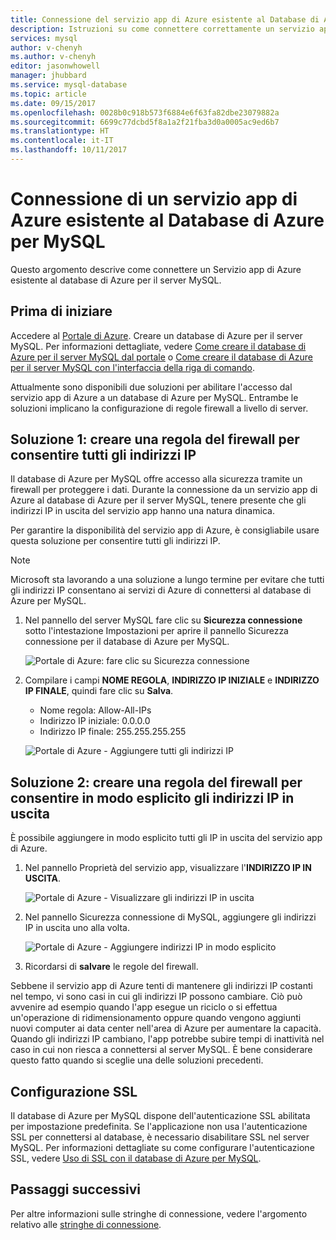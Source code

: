 ```yaml
---
title: Connessione del servizio app di Azure esistente al Database di Azure per MySQL | Microsoft Docs
description: Istruzioni su come connettere correttamente un servizio app di Azure esistente al Database di Azure per MySQL
services: mysql
author: v-chenyh
ms.author: v-chenyh
editor: jasonwhowell
manager: jhubbard
ms.service: mysql-database
ms.topic: article
ms.date: 09/15/2017
ms.openlocfilehash: 0028b0c918b573f6884e6f63fa82dbe23079882a
ms.sourcegitcommit: 6699c77dcbd5f8a1a2f21fba3d0a0005ac9ed6b7
ms.translationtype: HT
ms.contentlocale: it-IT
ms.lasthandoff: 10/11/2017
---
```

# <a name="connect-an-existing-azure-app-service-to-azure-database-for-mysql-server"></a>Connessione di un servizio app di Azure esistente al Database di Azure per MySQL
Questo argomento descrive come connettere un Servizio app di Azure esistente al database di Azure per il server MySQL.

## <a name="before-you-begin"></a>Prima di iniziare
Accedere al [Portale di Azure](https://portal.azure.com). Creare un database di Azure per il server MySQL. Per informazioni dettagliate, vedere [Come creare il database di Azure per il server MySQL dal portale](quickstart-create-mysql-server-database-using-azure-portal.md) o [Come creare il database di Azure per il server MySQL con l'interfaccia della riga di comando](quickstart-create-mysql-server-database-using-azure-cli.md).

Attualmente sono disponibili due soluzioni per abilitare l'accesso dal servizio app di Azure a un database di Azure per MySQL. Entrambe le soluzioni implicano la configurazione di regole firewall a livello di server.

## <a name="solution-1---create-a-firewall-rule-to-allow-all-ips"></a>Soluzione 1: creare una regola del firewall per consentire tutti gli indirizzi IP
Il database di Azure per MySQL offre accesso alla sicurezza tramite un firewall per proteggere i dati. Durante la connessione da un servizio app di Azure al database di Azure per il server MySQL, tenere presente che gli indirizzi IP in uscita del servizio app hanno una natura dinamica. 

Per garantire la disponibilità del servizio app di Azure, è consigliabile usare questa soluzione per consentire tutti gli indirizzi IP.

> [!NOTE]
> Microsoft sta lavorando a una soluzione a lungo termine per evitare che tutti gli indirizzi IP consentano ai servizi di Azure di connettersi al database di Azure per MySQL.

1. Nel pannello del server MySQL fare clic su **Sicurezza connessione** sotto l'intestazione Impostazioni per aprire il pannello Sicurezza connessione per il database di Azure per MySQL.

   ![Portale di Azure: fare clic su Sicurezza connessione](./media/howto-manage-firewall-using-portal/1-connection-security.png)

2. Compilare i campi **NOME REGOLA**, **INDIRIZZO IP INIZIALE** e **INDIRIZZO IP FINALE**, quindi fare clic su **Salva**.
   - Nome regola: Allow-All-IPs
   - Indirizzo IP iniziale: 0.0.0.0
   - Indirizzo IP finale: 255.255.255.255

   ![Portale di Azure - Aggiungere tutti gli indirizzi IP](./media/howto-connect-webapp/1_2-add-all-ips.png)

## <a name="solution-2---create-a-firewall-rule-to-explicitly-allow-outbound-ips"></a>Soluzione 2: creare una regola del firewall per consentire in modo esplicito gli indirizzi IP in uscita
È possibile aggiungere in modo esplicito tutti gli IP in uscita del servizio app di Azure.

1. Nel pannello Proprietà del servizio app, visualizzare l'**INDIRIZZO IP IN USCITA**.

   ![Portale di Azure - Visualizzare gli indirizzi IP in uscita](./media/howto-connect-webapp/2_1-outbound-ip-address.png)

2. Nel pannello Sicurezza connessione di MySQL, aggiungere gli indirizzi IP in uscita uno alla volta.

   ![Portale di Azure - Aggiungere indirizzi IP in modo esplicito](./media/howto-connect-webapp/2_2-add-explicit-ips.png)

3. Ricordarsi di **salvare** le regole del firewall.

Sebbene il servizio app di Azure tenti di mantenere gli indirizzi IP costanti nel tempo, vi sono casi in cui gli indirizzi IP possono cambiare. Ciò può avvenire ad esempio quando l'app esegue un riciclo o si effettua un'operazione di ridimensionamento oppure quando vengono aggiunti nuovi computer ai data center nell'area di Azure per aumentare la capacità. Quando gli indirizzi IP cambiano, l'app potrebbe subire tempi di inattività nel caso in cui non riesca a connettersi al server MySQL. È bene considerare questo fatto quando si sceglie una delle soluzioni precedenti.

## <a name="ssl-configuration"></a>Configurazione SSL
Il database di Azure per MySQL dispone dell'autenticazione SSL abilitata per impostazione predefinita. Se l'applicazione non usa l'autenticazione SSL per connettersi al database, è necessario disabilitare SSL nel server MySQL. Per informazioni dettagliate su come configurare l'autenticazione SSL, vedere [Uso di SSL con il database di Azure per MySQL](howto-configure-ssl.md).

## <a name="next-steps"></a>Passaggi successivi
Per altre informazioni sulle stringhe di connessione, vedere l'argomento relativo alle [stringhe di connessione](howto-connection-string.md).
